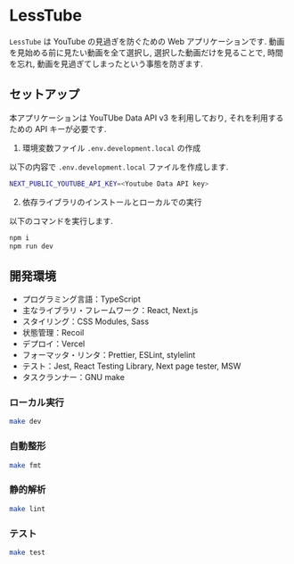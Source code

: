 # LessTube

`LessTube` は YouTube の見過ぎを防ぐための Web アプリケーションです. 動画を見始める前に見たい動画を全て選択し, 選択した動画だけを見ることで, 時間を忘れ, 動画を見過ぎてしまったという事態を防ぎます.

## セットアップ

本アプリケーションは YouTUbe Data API v3 を利用しており, それを利用するための API キーが必要です.

1. 環境変数ファイル `.env.development.local` の作成

以下の内容で `.env.development.local` ファイルを作成します.

```bash
NEXT_PUBLIC_YOUTUBE_API_KEY=<Youtube Data API key>
```

2. 依存ライブラリのインストールとローカルでの実行

以下のコマンドを実行します.

```bash
npm i
npm run dev
```

## 開発環境

- プログラミング言語：TypeScript
- 主なライブラリ・フレームワーク：React, Next.js
- スタイリング：CSS Modules, Sass
- 状態管理：Recoil
- デプロイ：Vercel
- フォーマッタ・リンタ：Prettier, ESLint, stylelint
- テスト：Jest, React Testing Library, Next page tester, MSW
- タスクランナー：GNU make

### ローカル実行

```bash
make dev
```

### 自動整形

```bash
make fmt
```

### 静的解析

```bash
make lint
```

### テスト

```bash
make test
```
